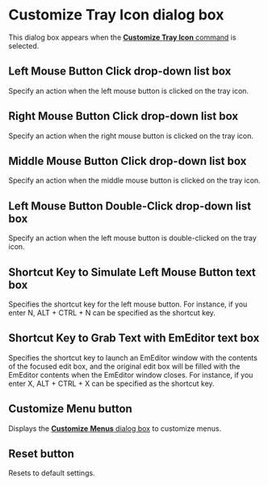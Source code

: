 # Customize Tray Icon dialog box

This dialog box appears when the
[**Customize Tray Icon** command](../../cmd/tools/customize_tray) is selected.

## Left Mouse Button Click drop-down list box

Specify an action when the left mouse button is clicked on the tray icon.

## Right Mouse Button Click drop-down list box

Specify an action when the right mouse button is clicked on the tray icon.

## Middle Mouse Button Click drop-down list box

Specify an action when the middle mouse button is clicked on the tray
icon.

## Left Mouse Button Double-Click drop-down list box

Specify an action when the left mouse button is double-clicked on the tray
icon.

## Shortcut Key to Simulate Left Mouse Button text box

Specifies the shortcut key for the left mouse button. For instance, if you enter N, ALT + CTRL + N can be specified as the shortcut key.

## Shortcut Key to Grab Text with EmEditor text box

Specifies the shortcut key to launch an EmEditor window with the contents of
the focused edit box, and the original edit box will be filled with the EmEditor
contents when the EmEditor window closes. For instance, if you
enter X, ALT + CTRL + X can be specified as the shortcut key.

## Customize Menu button

Displays the [**Customize** **Menus** dialog box](../menus/index) to customize menus.

## Reset button

Resets to default settings.

